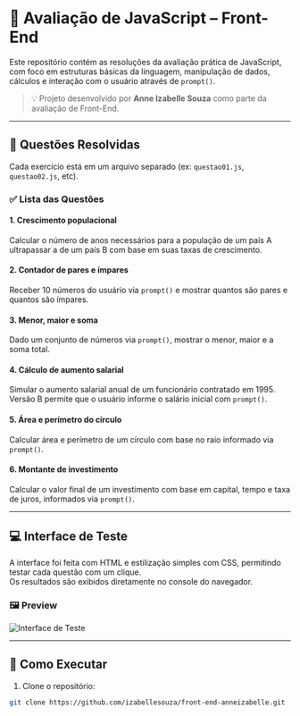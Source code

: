 # 🧠 Avaliação de JavaScript – Front-End

Este repositório contém as resoluções da avaliação prática de JavaScript, com foco em estruturas básicas da linguagem, manipulação de dados, cálculos e interação com o usuário através de `prompt()`.

> 💡 Projeto desenvolvido por **Anne Izabelle Souza** como parte da avaliação de Front-End.

---

## 📌 Questões Resolvidas

Cada exercício está em um arquivo separado (ex: `questao01.js`, `questao02.js`, etc).

### ✅ Lista das Questões

#### 1. **Crescimento populacional**
Calcular o número de anos necessários para a população de um país A ultrapassar a de um país B com base em suas taxas de crescimento.

#### 2. **Contador de pares e ímpares**
Receber 10 números do usuário via `prompt()` e mostrar quantos são pares e quantos são ímpares.

#### 3. **Menor, maior e soma**
Dado um conjunto de números via `prompt()`, mostrar o menor, maior e a soma total.

#### 4. **Cálculo de aumento salarial**
Simular o aumento salarial anual de um funcionário contratado em 1995.  
Versão B permite que o usuário informe o salário inicial com `prompt()`.

#### 5. **Área e perímetro do círculo**
Calcular área e perímetro de um círculo com base no raio informado via `prompt()`.

#### 6. **Montante de investimento**
Calcular o valor final de um investimento com base em capital, tempo e taxa de juros, informados via `prompt()`.

---

## 💻 Interface de Teste

A interface foi feita com HTML e estilização simples com CSS, permitindo testar cada questão com um clique.  
Os resultados são exibidos diretamente no console do navegador.

### 🖼️ Preview

![Interface de Teste](./image.png)

---

## 🚀 Como Executar

1. Clone o repositório:
```bash
git clone https://github.com/izabellesouza/front-end-anneizabelle.git
